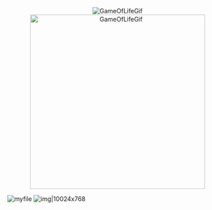 <div style="text-align:center">
    <img src="https://github.com/zawislakm/Discrete_Systems_Modeling_AGH_UST/blob/master/gifs/GameOfLifeGif.gif" alt="GameOfLifeGif">
</div>

<div style="text-align:center">
    <img src="https://github.com/zawislakm/Discrete_Systems_Modeling_AGH_UST/blob/master/gifs/GameOfLifeGif.gif" alt="GameOfLifeGif" width="400" height="400">
</div>


![myfile](https://user-images.githubusercontent.com/52455330/139071980-91302a8a-37b1-4196-803e-f91b1de2ee5b.gif)
![img|10024x768](https://github.com/zawislakm/Discrete_Systems_Modeling_AGH_UST/blob/master/gifs/GameOfLifeGif.gif)